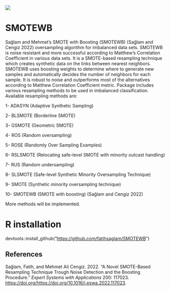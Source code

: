 [![](https://cranlogs.r-pkg.org/badges/SMOTEWB)](https://cran.r-project.org/package=SMOTEWB)

# SMOTEWB

Sağlam and Mehmet’s SMOTE with Boosting (SMOTEWB) (Sağlam and Cengiz
2022) oversampling algorithm for imbalanced data sets. SMOTEWB is noise
resistant and more successful according to Matthew’s Correlation
Coefficient in various data sets. It is a SMOTE-based resampling
technique which creates synthetic data on the links between nearest
neighbors. SMOTEWB uses boosting weights to determine where to generate
new samples and automatically decides the number of neighbors for each
sample. It is robust to noise and outperforms most of the alternatives
according to Matthew Correlation Coefficient metric. Package includes
various resampling methods to be used in imbalanced classification.
Available resampling methods are:

1- ADASYN (Adaptive Synthetic Sampling)

2- BLSMOTE (Borderline SMOTE)

3- GSMOTE (Geometric SMOTE)

4- ROS (Random oversampling)

5- ROSE (Randomly Over Sampling Examples)

6- RSLSMOTE (Relocating safe-level SMOTE with minority outcast handling)

7- RUS (Random undersampling)

8- SLSMOTE (Safe-level Synthetic Minority Oversampling Technique)

9- SMOTE (Synthetic minority oversampling technique)

10- SMOTEWB (SMOTE with boosting) (Sağlam and Cengiz 2022)

More methods will be implemented.

# R installation

devtools::install_github(“<https://github.com/fatihsaglam/SMOTEWB>”)

## References

Sağlam, Fatih, and Mehmet Ali Cengiz. 2022. “A Novel SMOTE-Based
Resampling Technique Trough Noise Detection and the Boosting Procedure.”
*Expert Systems with Applications* 200: 117023.
https://doi.org/<https://doi.org/10.1016/j.eswa.2022.117023>.
